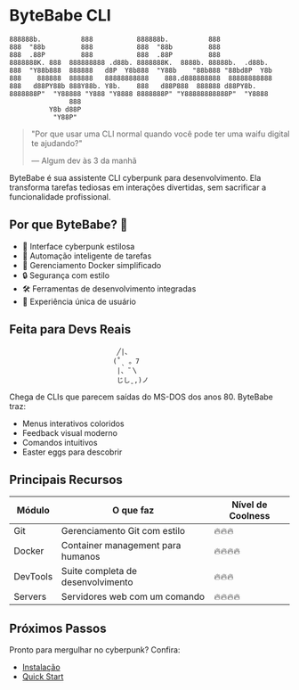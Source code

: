 # ByteBabe CLI 

```ascii
888888b.          888           888888b.          888              
888  "88b         888           888  "88b         888              
888  .88P         888           888  .88P         888              
8888888K. 888  888888888 .d88b. 8888888K.  8888b. 88888b.  .d88b.  
888  "Y88b888  888888   d8P  Y8b888  "Y88b    "88b888 "88bd8P  Y8b 
888    888888  888888   88888888888    888.d888888888  88888888888 
888   d88PY88b 888Y88b. Y8b.    888   d88P888  888888 d88PY8b.     
8888888P"  "Y88888 "Y888 "Y8888 8888888P" "Y88888888888P"  "Y8888  
               888                                                 
          Y8b d88P                                                 
           "Y88P"                                                  
```

> "Por que usar uma CLI normal quando você pode ter uma waifu digital te ajudando?" 
> 
> — Algum dev às 3 da manhã

ByteBabe é sua assistente CLI cyberpunk para desenvolvimento. Ela transforma tarefas tediosas em interações divertidas, sem sacrificar a funcionalidade profissional.

## Por que ByteBabe? 🤔

- 🎨 Interface cyberpunk estilosa
- 🚀 Automação inteligente de tarefas
- 🐳 Gerenciamento Docker simplificado
- 🔒 Segurança com estilo
- 🛠️ Ferramentas de desenvolvimento integradas
- 🌈 Experiência única de usuário

## Feita para Devs Reais

```ascii
                           ╱|、
                          (˚ˎ 。7  
                           |、˜〵          
                           じしˍ,)ノ
```

Chega de CLIs que parecem saídas do MS-DOS dos anos 80. ByteBabe traz:
- Menus interativos coloridos
- Feedback visual moderno
- Comandos intuitivos
- Easter eggs para descobrir

## Principais Recursos

| Módulo | O que faz | Nível de Coolness |
|--------|-----------|-------------------|
| Git | Gerenciamento Git com estilo | 🔥🔥🔥 |
| Docker | Container management para humanos | 🔥🔥🔥🔥 |
| DevTools | Suite completa de desenvolvimento | 🔥🔥🔥 |
| Servers | Servidores web com um comando | 🔥🔥🔥🔥 |

## Próximos Passos

Pronto para mergulhar no cyberpunk? Confira:
- [Instalação](installation.md)
- [Quick Start](quick-start.md)